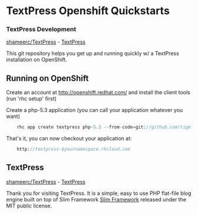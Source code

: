 TextPress Openshift Quickstarts
===============================

### TextPress Development

[shameerc/TextPress](https://github.com/shameerc/TextPress) - [TextPress](http://textpress.shameerc.com)

This git repository helps you get up and running quickly w/ a TextPress installation
on OpenShift.

Running on OpenShift
--------------------

Create an account at http://openshift.redhat.com/ and install the client tools (run 'rhc setup' first)

Create a php-5.3 application (you can call your application whatever you want)

```php
    rhc app create textpress php-5.3 --from-code=git://github.com/tigefa4u/TextPress-Openshift.git
```

That's it, you can now checkout your application at:

```php
    http://textpress-$yournamespace.rhcloud.com
```

## TextPress

[shameerc/TextPress](https://github.com/shameerc/TextPress) - [TextPress](http://textpress.shameerc.com)

Thank you for visiting TextPress. It is a simple, easy to use PHP flat-file blog engine built on top of Slim Framework [Slim Framework](http://slimframework.com) released under the MIT public license.
